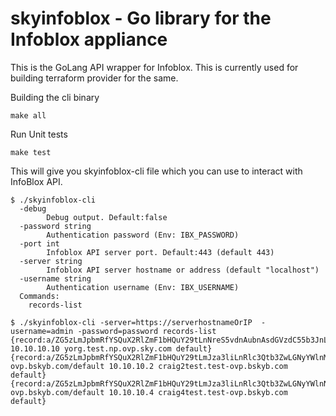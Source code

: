 # skyinfoblox - Go library for the Infoblox appliance

This is the GoLang API wrapper for Infoblox. This is currently used for building terraform provider for the same.

Building the cli binary
```
make all

```

Run Unit tests
```
make test

```

This will give you skyinfoblox-cli file which you can use to interact with InfoBlox API.

```
$ ./skyinfoblox-cli
  -debug
    	Debug output. Default:false
  -password string
    	Authentication password (Env: IBX_PASSWORD)
  -port int
    	Infoblox API server port. Default:443 (default 443)
  -server string
    	Infoblox API server hostname or address (default "localhost")
  -username string
    	Authentication username (Env: IBX_USERNAME)
  Commands:
    records-list

```

```
$ ./skyinfoblox-cli -server=https://serverhostnameOrIP  -username=admin -password=password records-list
{record:a/ZG5zLmJpbmRfYSQuX2RlZmF1bHQuY29tLnNreS5vdnAubnAsdGVzdC55b3JnLDEwLjEwLjEwLjEw:yorg.test.np.ovp.sky.com/default 10.10.10.10 yorg.test.np.ovp.sky.com default}
{record:a/ZG5zLmJpbmRfYSQuX2RlZmF1bHQuY29tLmJza3liLnRlc3Qtb3ZwLGNyYWlnMnRlc3QsMTAuMTAuMTAuMg:craig2test.test-ovp.bskyb.com/default 10.10.10.2 craig2test.test-ovp.bskyb.com default}
{record:a/ZG5zLmJpbmRfYSQuX2RlZmF1bHQuY29tLmJza3liLnRlc3Qtb3ZwLGNyYWlnNHRlc3QsMTAuMTAuMTAuNA:craig4test.test-ovp.bskyb.com/default 10.10.10.4 craig4test.test-ovp.bskyb.com default}

```

